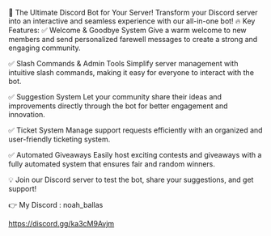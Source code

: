 🚀 The Ultimate Discord Bot for Your Server!
Transform your Discord server into an interactive and seamless experience with our all-in-one bot!
🔥 Key Features:
✅ Welcome & Goodbye System
Give a warm welcome to new members and send personalized farewell messages to create a strong and engaging community.



✅ Slash Commands & Admin Tools
Simplify server management with intuitive slash commands, making it easy for everyone to interact with the bot.



✅ Suggestion System
Let your community share their ideas and improvements directly through the bot for better engagement and innovation.



✅ Ticket System
Manage support requests efficiently with an organized and user-friendly ticketing system.





✅ Automated Giveaways
Easily host exciting contests and giveaways with a fully automated system that ensures fair and random winners.



💡 Join our Discord server to test the bot, share your suggestions, and get support!



👉 My Discord : noah_ballas

https://discord.gg/ka3cM9Avjm